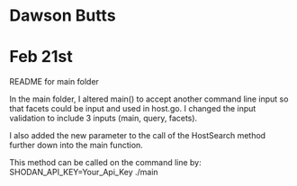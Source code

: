 # Dawson Butts
# Feb 21st 

README for main folder

In the main folder, I altered main() to accept another command line input
so that facets could be input and used in host.go. I changed the input 
validation to include 3 inputs (main, query, facets). 

I also added the new parameter to the call of the HostSearch method 
further down into the main function. 

This method can be called on the command line by: 
SHODAN_API_KEY=Your_Api_Key ./main <searchTerm> <facets>
